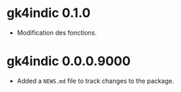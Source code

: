 # gk4indic 0.1.0

* Modification des fonctions.

# gk4indic 0.0.0.9000

* Added a `NEWS.md` file to track changes to the package.
